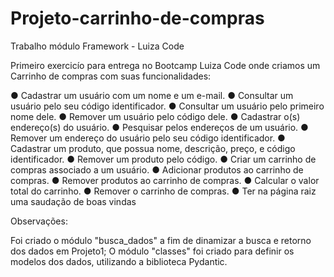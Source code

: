 # Projeto-carrinho-de-compras
Trabalho módulo Framework - Luiza Code

Primeiro exercicío para entrega no Bootcamp Luiza Code onde criamos um Carrinho de compras com suas funcionalidades:

● Cadastrar um usuário com um nome e um e-mail. 
● Consultar um usuário pelo seu código identificador.
● Consultar um usuário pelo primeiro nome dele.
● Remover um usuário pelo código dele.
● Cadastrar o(s) endereço(s) do usuário.
● Pesquisar pelos endereços de um usuário.
● Remover um endereço do usuário pelo seu código identificador.
● Cadastrar um produto, que possua nome, descrição, preço, e código
identificador.
● Remover um produto pelo código.
● Criar um carrinho de compras associado a um usuário.
● Adicionar produtos ao carrinho de compras.
● Remover produtos ao carrinho de compras.
● Calcular o valor total do carrinho.
● Remover o carrinho de compras.
● Ter na página raiz uma saudação de boas vindas

Observações:

Foi criado o módulo "busca_dados" a fim de dinamizar a busca e retorno dos dados em Projeto1;
O módulo "classes" foi criado para definir os modelos dos dados, utilizando a biblioteca Pydantic.
